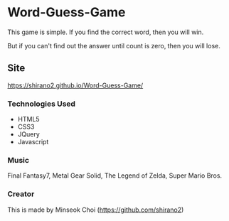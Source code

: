 # Word-Guess-Game

This game is simple. If you find the correct word, then you will win.

But if you can't find out the answer until count is zero, then you will lose.


## Site
https://shirano2.github.io/Word-Guess-Game/


### Technologies Used

* HTML5
* CSS3
* JQuery
* Javascript


### Music
Final Fantasy7, Metal Gear Solid, The Legend of Zelda, Super Mario Bros.


### Creator
This is made by Minseok Choi (https://github.com/shirano2)
